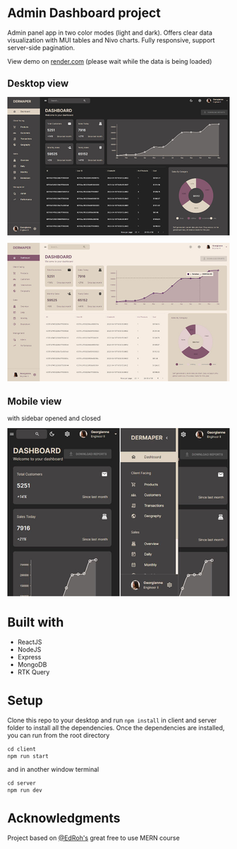 # Admin Dashboard project 

Admin panel app in two color modes (light and dark). Offers clear data visualization with MUI tables and Nivo charts. Fully responsive, support server-side pagination. 

View demo on [render.com](https://admin-frontend-kp1l.onrender.com) (please wait while the data is being loaded)

## Desktop view
![Dark mode view](client/src/assets/darkmode.JPG) 
   
![Light mode view](client/src/assets/lightmode.JPG) 


## Mobile view
with sidebar opened and closed 

   ![Mobile view with sidebar opened](client/src/assets/mobilesidebaropennclosed.jpg) 

# Built with
  * ReactJS
  * NodeJS
  * Express
  * MongoDB
  * RTK Query
  
# Setup
Clone this repo to your desktop and run ```npm install``` in client and server folder to install all the dependencies.
   Once the dependencies are installed, you can run from the root directory
```
cd client
npm run start
```
and in another window terminal
```
cd server
npm run dev
```

# Acknowledgments
Project based on [@EdRoh's](https://github.com/ed-roh) great free to use MERN course 
